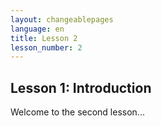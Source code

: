 ```yaml
---
layout: changeablepages
language: en
title: Lesson 2
lesson_number: 2
---
```


## Lesson 1: Introduction
Welcome to the second lesson...
